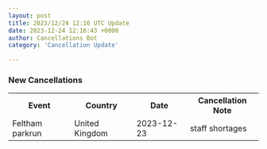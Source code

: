 ```yaml
---
layout: post
title: 2023/12/24 12:16 UTC Update
date: 2023-12-24 12:16:43 +0000
author: Cancellations Bot
category: 'Cancellation Update'

---
```


<h3>New Cancellations</h3>
<div class='hscrollable'>
<table style='width: 100%'>
    <tr>
        <th>Event</th>
        <th>Country</th>
        <th>Date</th>
        <th>Cancellation Note</th>
    </tr>
    <tr>
        <td>Feltham parkrun</td>
        <td>United Kingdom</td>
        <td>2023-12-23</td>
        <td>staff shortages</td>
    </tr>
</table>
</div>
